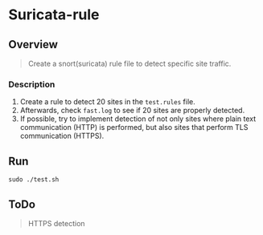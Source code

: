 # Suricata-rule

## Overview
> Create a snort(suricata) rule file to detect specific site traffic.

### Description

1. Create a rule to detect 20 sites in the `test.rules` file.
2. Afterwards, check `fast.log` to see if 20 sites are properly detected.
3. If possible, try to implement detection of not only sites where plain text communication (HTTP) is performed, but also sites that perform TLS communication (HTTPS).

## Run

```
sudo ./test.sh
```

## ToDo
> HTTPS detection
